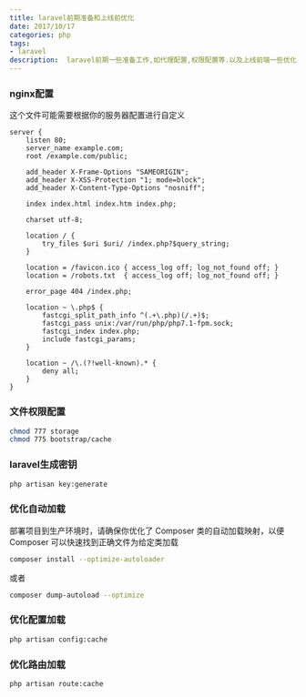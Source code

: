 ```yaml
---
title: laravel前期准备和上线前优化
date: 2017/10/17
categories: php
tags: 
- laravel
description:  laravel前期一些准备工作,如代理配置,权限配置等.以及上线前端一些优化.
---
```

### nginx配置
这个文件可能需要根据你的服务器配置进行自定义

```nginx
server {
    listen 80;
    server_name example.com;
    root /example.com/public;

    add_header X-Frame-Options "SAMEORIGIN";
    add_header X-XSS-Protection "1; mode=block";
    add_header X-Content-Type-Options "nosniff";

    index index.html index.htm index.php;

    charset utf-8;

    location / {
        try_files $uri $uri/ /index.php?$query_string;
    }

    location = /favicon.ico { access_log off; log_not_found off; }
    location = /robots.txt  { access_log off; log_not_found off; }

    error_page 404 /index.php;

    location ~ \.php$ {
        fastcgi_split_path_info ^(.+\.php)(/.+)$;
        fastcgi_pass unix:/var/run/php/php7.1-fpm.sock;
        fastcgi_index index.php;
        include fastcgi_params;
    }

    location ~ /\.(?!well-known).* {
        deny all;
    }
}
```

### 文件权限配置
```bash
chmod 777 storage
chmod 775 bootstrap/cache
```

### laravel生成密钥
```bash
php artisan key:generate
```

### 优化自动加载
部署项目到生产环境时，请确保你优化了 Composer 类的自动加载映射，以便 Composer 可以快速找到正确文件为给定类加载

```bash
composer install --optimize-autoloader
```

或者

```bash
composer dump-autoload --optimize
```

### 优化配置加载
```bash
php artisan config:cache
```

### 优化路由加载
```bash
php artisan route:cache
```